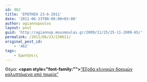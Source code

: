 ```yaml
---
id: 462
title: 'ΕΡΩΤΗΣΗ 23-6-2011'
date: '2011-06-23T00:00:00+03:00'
author: agiannopoulos
layout: post
guid: 'http://agiannop.mousmoulas.gr/2009/11/25/25-11-2009-65/'
permalink: /2011/06/23/230611/
original_post_id:
    - '462'
tags:
    - Ερωτήσεις
---
```


Θέμα: **<span style="font-family:""></span>**[“Εξοδα κλινικών δοκιμών καλυπτόμενα από ταμεία” ](/wp-content/uploads/2009/11/23062011_eksoda_klinikon-tameia.pdf)